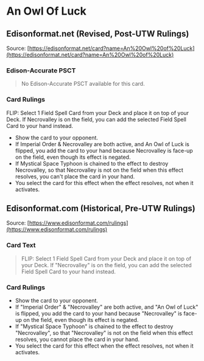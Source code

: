 # An Owl Of Luck

## Edisonformat.net (Revised, Post-UTW Rulings)

Source: [https://edisonformat.net/card?name=An%20Owl%20of%20Luck](https://edisonformat.net/card?name=An%20Owl%20of%20Luck)

### Edison-Accurate PSCT

> No Edison-Accurate PSCT available for this card.

### Card Rulings

FLIP: Select 1 Field Spell Card from your Deck and place it on top of your Deck. If Necrovalley is on the field, you can add the selected Field Spell Card to your hand instead.
*   Show the card to your opponent.
*   If Imperial Order & Necrovalley are both active, and An Owl of Luck is flipped, you add the card to your hand because Necrovalley is face-up on the field, even though its effect is negated.
*   If Mystical Space Typhoon is chained to the effect to destroy Necrovalley, so that Necrovalley is not on the field when this effect resolves, you can't place the card in your hand.
*   You select the card for this effect when the effect resolves, not when it activates.


## Edisonformat.com (Historical, Pre-UTW Rulings)

Source: [https://www.edisonformat.com/rulings](https://www.edisonformat.com/rulings)

### Card Text

> FLIP: Select 1 Field Spell Card from your Deck and place it on top of your Deck. If "Necrovalley" is on the field, you can add the selected Field Spell Card to your hand instead.

### Card Rulings

*   Show the card to your opponent.
*   If "Imperial Order" & "Necrovalley" are both active, and "An Owl of Luck" is flipped, you add the card to your hand because "Necrovalley" is face-up on the field, even though its effect is negated.
*   If "Mystical Space Typhoon" is chained to the effect to destroy "Necrovalley", so that "Necrovalley" is not on the field when this effect resolves, you cannot place the card in your hand.
*   You select the card for this effect when the effect resolves, not when it activates.


